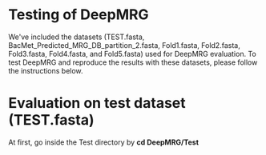 # Testing of DeepMRG
We've included the datasets (TEST.fasta, BacMet_Predicted_MRG_DB_partition_2.fasta, Fold1.fasta, Fold2.fasta, Fold3.fasta, Fold4.fasta, and Fold5.fasta) used for DeepMRG evaluation. To test DeepMRG and reproduce the results with these datasets, please follow the instructions below.
# Evaluation on test dataset (TEST.fasta)
At first, go inside the Test directory by <b>cd DeepMRG/Test</b>
